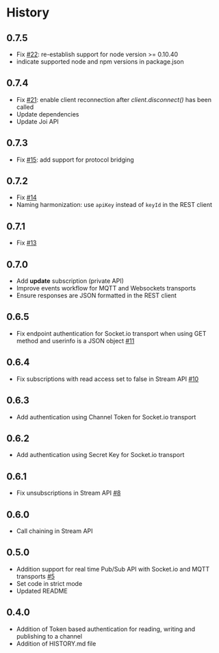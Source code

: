 History
=======

## 0.7.5
* Fix [#22](https://github.com/beebotte/bbt_node/issues/22): re-establish support for node version >= 0.10.40
* indicate supported node and npm versions in package.json

## 0.7.4
* Fix [#21](https://github.com/beebotte/bbt_node/issues/21): enable client reconnection after *client.disconnect()* has been called
* Update dependencies
* Update Joi API

## 0.7.3
* Fix [#15](https://github.com/beebotte/bbt_node/issues/15): add support for protocol bridging

## 0.7.2
* Fix [#14](https://github.com/beebotte/bbt_node/issues/14)
* Naming harmonization: use `apiKey` instead of `keyId` in the REST client

## 0.7.1
* Fix [#13](https://github.com/beebotte/bbt_node/issues/13)

## 0.7.0
* Add **update** subscription (private API)
* Improve events workflow for MQTT and Websockets transports
* Ensure responses are JSON formatted in the REST client

## 0.6.5
* Fix endpoint authentication for Socket.io transport when using GET method and userinfo is a JSON object [#11](https://github.com/beebotte/bbt_node/issues/11)

## 0.6.4
* Fix subscriptions with read access set to false in Stream API [#10](https://github.com/beebotte/bbt_node/issues/10)

## 0.6.3
* Add authentication using Channel Token for Socket.io transport

## 0.6.2
* Add authentication using Secret Key for Socket.io transport

## 0.6.1
* Fix unsubscriptions in Stream API [#8](https://github.com/beebotte/bbt_node/issues/8)

## 0.6.0
* Call chaining in Stream API

## 0.5.0
* Addition support for real time Pub/Sub API with Socket.io and MQTT transports [#5](https://github.com/beebotte/bbt_node/issues/5)
* Set code in strict mode
* Updated README 

## 0.4.0

* Addition of Token based authentication for reading, writing and publishing to a channel
* Addition of HISTORY.md file
